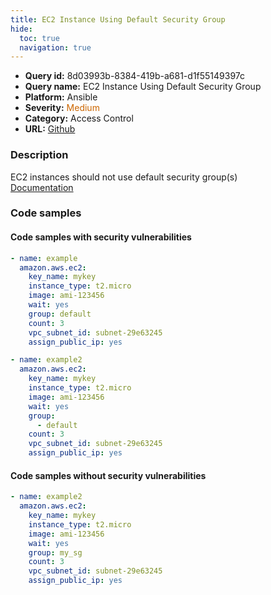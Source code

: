 ```yaml
---
title: EC2 Instance Using Default Security Group
hide:
  toc: true
  navigation: true
---
```


<style>
  .highlight .hll {
    background-color: #ff171742;
  }
  .md-content {
    max-width: 1100px;
    margin: 0 auto;
  }
</style>

-   **Query id:** 8d03993b-8384-419b-a681-d1f55149397c
-   **Query name:** EC2 Instance Using Default Security Group
-   **Platform:** Ansible
-   **Severity:** <span style="color:#C60">Medium</span>
-   **Category:** Access Control
-   **URL:** [Github](https://github.com/Checkmarx/kics/tree/master/assets/queries/ansible/aws/ec2_instance_using_default_security_group)

### Description
EC2 instances should not use default security group(s)<br>
[Documentation](https://docs.ansible.com/ansible/latest/collections/amazon/aws/ec2_module.html#parameter-group)

### Code samples
#### Code samples with security vulnerabilities
```yaml title="Positive test num. 1 - yaml file" hl_lines="7"
- name: example
  amazon.aws.ec2:
    key_name: mykey
    instance_type: t2.micro
    image: ami-123456
    wait: yes
    group: default
    count: 3
    vpc_subnet_id: subnet-29e63245
    assign_public_ip: yes

```
```yaml title="Positive test num. 2 - yaml file" hl_lines="8"
- name: example2
  amazon.aws.ec2:
    key_name: mykey
    instance_type: t2.micro
    image: ami-123456
    wait: yes
    group:
      - default
    count: 3
    vpc_subnet_id: subnet-29e63245
    assign_public_ip: yes

```


#### Code samples without security vulnerabilities
```yaml title="Negative test num. 1 - yaml file"
- name: example2
  amazon.aws.ec2:
    key_name: mykey
    instance_type: t2.micro
    image: ami-123456
    wait: yes
    group: my_sg
    count: 3
    vpc_subnet_id: subnet-29e63245
    assign_public_ip: yes

```
